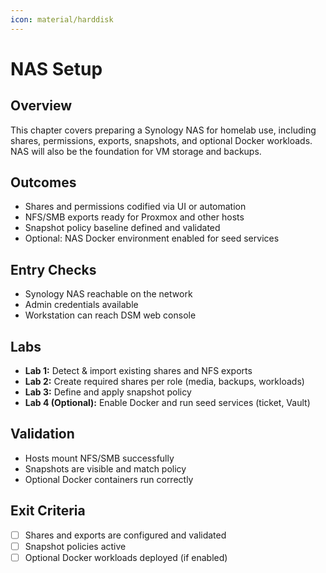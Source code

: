 ```yaml
---
icon: material/harddisk
---
```

# NAS Setup

## Overview
This chapter covers preparing a Synology NAS for homelab use, including shares, permissions, exports, snapshots, and optional Docker workloads. NAS will also be the foundation for VM storage and backups.

## Outcomes
- Shares and permissions codified via UI or automation
- NFS/SMB exports ready for Proxmox and other hosts
- Snapshot policy baseline defined and validated
- Optional: NAS Docker environment enabled for seed services

## Entry Checks
- Synology NAS reachable on the network
- Admin credentials available
- Workstation can reach DSM web console

## Labs
- **Lab 1:** Detect & import existing shares and NFS exports
- **Lab 2:** Create required shares per role (media, backups, workloads)
- **Lab 3:** Define and apply snapshot policy
- **Lab 4 (Optional):** Enable Docker and run seed services (ticket, Vault)

## Validation
- Hosts mount NFS/SMB successfully
- Snapshots are visible and match policy
- Optional Docker containers run correctly

## Exit Criteria
- [ ] Shares and exports are configured and validated
- [ ] Snapshot policies active
- [ ] Optional Docker workloads deployed (if enabled)
